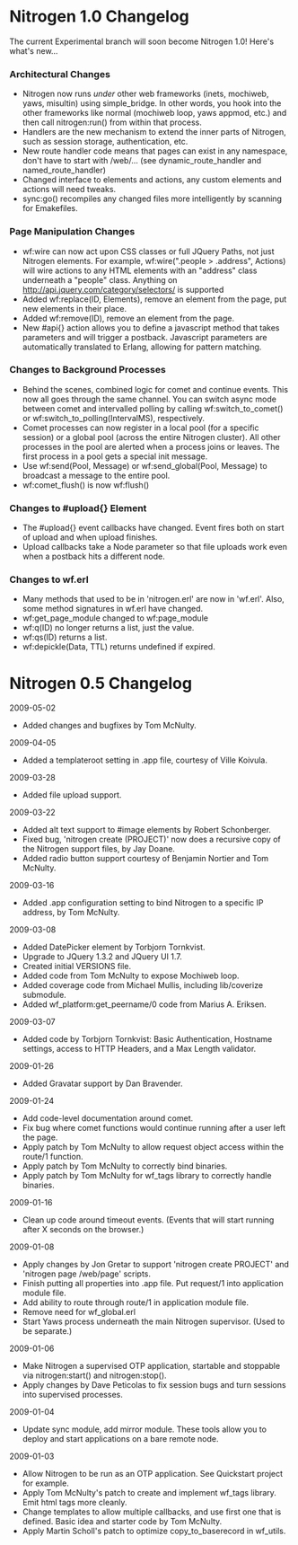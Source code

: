 # Nitrogen 1.0 Changelog

The current Experimental branch will soon become Nitrogen 1.0!  Here's what's new...

### Architectural Changes

* Nitrogen now runs _under_ other web frameworks (inets, mochiweb, yaws, misultin) using simple_bridge. In other words, you hook into the other frameworks like normal (mochiweb loop, yaws appmod, etc.) and then call nitrogen:run() from within that process.
* Handlers are the new mechanism to extend the inner parts of Nitrogen, such as session storage, authentication, etc.
* New route handler code means that pages can exist in any namespace, don't have to start with /web/... (see dynamic_route_handler and named_route_handler)
* Changed interface to elements and actions, any custom elements and actions will need tweaks.
* sync:go() recompiles any changed files more intelligently by scanning for Emakefiles.

### Page Manipulation Changes

* wf:wire can now act upon CSS classes or full JQuery Paths, not just Nitrogen elements. For example, wf:wire(".people > .address", Actions) will wire actions to any HTML elements with an "address" class underneath a "people" class. Anything on http://api.jquery.com/category/selectors/ is supported
* Added wf:replace(ID, Elements), remove an element from the page, put new elements in their place.
* Added wf:remove(ID), remove an element from the page.
* New #api{} action allows you to define a javascript method that takes parameters and will trigger a postback. Javascript parameters are automatically translated to Erlang, allowing for pattern matching. 

### Changes to Background Processes

* Behind the scenes, combined logic for comet and continue events. This now all goes through the same channel. You can switch async mode between comet and intervalled polling by calling wf:switch_to_comet() or wf:switch_to_polling(IntervalMS), respectively.
* Comet processes can now register in a local pool (for a specific session) or a global pool (across the entire Nitrogen cluster). All other processes in the pool are alerted when a process joins or leaves. The first process in a pool gets a special init message.
* Use wf:send(Pool, Message) or wf:send_global(Pool, Message) to broadcast a message to the entire pool.
* wf:comet_flush() is now wf:flush()

### Changes to #upload{} Element

* The #upload{} event callbacks have changed. Event fires both on start of upload and when upload finishes. 
* Upload callbacks take a Node parameter so that file uploads work even when a postback hits a different node.

### Changes to wf.erl

* Many methods that used to be in 'nitrogen.erl' are now in 'wf.erl'. Also, some method signatures in wf.erl have changed.
* wf:get_page_module changed to wf:page_module
* wf:q(ID) no longer returns a list, just the value.
* wf:qs(ID) returns a list.
* wf:depickle(Data, TTL) returns undefined if expired.

# Nitrogen 0.5 Changelog

2009-05-02
- Added changes and bugfixes by Tom McNulty.

2009-04-05
- Added a templateroot setting in .app file, courtesy of Ville Koivula.

2009-03-28
- Added file upload support.

2009-03-22 
- Added alt text support to #image elements by Robert Schonberger.
- Fixed bug, 'nitrogen create (PROJECT)' now does a recursive copy of the Nitrogen support files, by Jay Doane.
- Added radio button support courtesy of Benjamin Nortier and Tom McNulty.

2009-03-16
- Added .app configuration setting to bind Nitrogen to a specific IP address, by Tom McNulty.

2009-03-08
- Added DatePicker element by Torbjorn Tornkvist.
- Upgrade to JQuery 1.3.2 and JQuery UI 1.7.
- Created initial VERSIONS file.
- Added code from Tom McNulty to expose Mochiweb loop.
- Added coverage code from Michael Mullis, including lib/coverize submodule.
- Added wf_platform:get_peername/0 code from Marius A. Eriksen.

2009-03-07
- Added code by Torbjorn Tornkvist: Basic Authentication, Hostname settings, access to HTTP Headers, and a Max Length validator.

2009-01-26
- Added Gravatar support by Dan Bravender.

2009-01-24
- Add code-level documentation around comet.
- Fix bug where comet functions would continue running after a user left the page.
- Apply patch by Tom McNulty to allow request object access within the route/1 function.
- Apply patch by Tom McNulty to correctly bind binaries.
- Apply patch by Tom McNulty for wf_tags library to correctly handle binaries.

2009-01-16
- Clean up code around timeout events. (Events that will start running after X seconds on the browser.)

2009-01-08
- Apply changes by Jon Gretar to support 'nitrogen create PROJECT' and 'nitrogen page /web/page' scripts.
- Finish putting all properties into .app file. Put request/1 into application module file.
- Add ability to route through route/1 in application module file.
- Remove need for wf_global.erl
- Start Yaws process underneath the main Nitrogen supervisor. (Used to be separate.)

2009-01-06
- Make Nitrogen a supervised OTP application, startable and stoppable via nitrogen:start() and nitrogen:stop().
- Apply changes by Dave Peticolas to fix session bugs and turn sessions into supervised processes.

2009-01-04
- Update sync module, add mirror module. These tools allow you to deploy and start applications on a bare remote node.

2009-01-03 
- Allow Nitrogen to be run as an OTP application. See Quickstart project for example.
- Apply Tom McNulty's patch to create and implement wf_tags library. Emit html tags more cleanly.
- Change templates to allow multiple callbacks, and use first one that is defined. Basic idea and starter code by Tom McNulty.
- Apply Martin Scholl's patch to optimize copy_to_baserecord in wf_utils.

